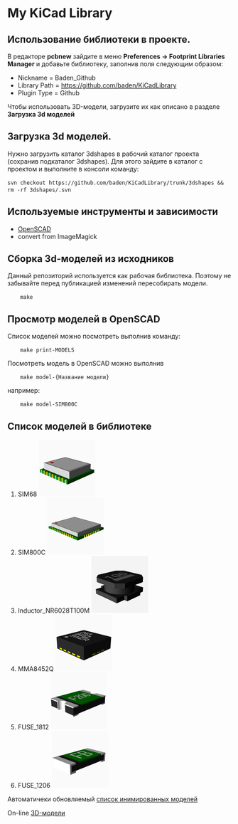 # My KiCad Library

## Использование библиотеки в проекте.

В редакторе **pcbnew** зайдите в меню **Preferences -> Footprint Libraries Manager**
и добавьте библиотеку, заполнив поля следующим образом:

* Nickname = Baden_Github
* Library Path = https://github.com/baden/KiCadLibrary
* Plugin Type = Github

Чтобы использовать 3D-модели, загрузите их как описано в разделе **Загрузка 3d моделей**

## Загрузка 3d моделей.

Нужно загрузить каталог 3dshapes в рабочий каталог проекта (сохранив подкаталог 3dshapes).
Для этого зайдите в каталог с проектом и выполните в консоли команду:

```
svn checkout https://github.com/baden/KiCadLibrary/trunk/3dshapes && rm -rf 3dshapes/.svn
```

## Используемые инструменты и зависимости

* [OpenSCAD](http://www.openscad.org/)
* convert from ImageMagick

## Сборка 3d-моделей из исходников

Данный репозиторий используется как рабочая библиотека. Поэтому не забывайте перед публикацией изменений пересобирать модели.

```
    make
```

## Просмотр моделей в OpenSCAD

Список моделей можно посмотреть выполнив команду:

```
    make print-MODELS
```

Посмотреть модель в OpenSCAD можно выполнив

```
    make model-{Название модели}
```

например:

```
    make model-SIM800C
```

## Список моделей в библиотеке

1. SIM68 ![SIM68M](images/SIM68M.png)
2. SIM800C ![SI800C](images/SIM800C.png)
3. Inductor_NR6028T100M ![SI800C](images/Inductor_NR6028T100M.png)
4. MMA8452Q ![MMA8452Q](images/MMA8452Q.png)
5. FUSE_1812 ![FUSE_1812](images/FUSE_1812.png)
6. FUSE_1206 ![FUSE_1206](images/FUSE_1206.png)

Автоматичеки обновляемый [список инимированных моделей](List.md)

On-line [3D-модели](http://baden.github.io/KiCadLibrary/)
